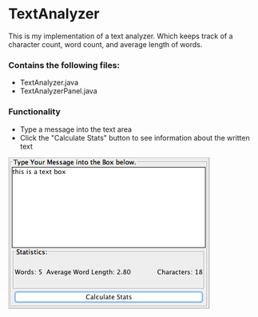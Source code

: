 # TextAnalyzer
This is my implementation of a text analyzer.  Which keeps track of a character count, word count, and average length of words.

### Contains the following files:
- TextAnalyzer.java
- TextAnalyzerPanel.java

### Functionality
- Type a message into the text area
- Click the "Calculate Stats" button to see information about the written text

![alt text](https://github.com/dkaban/textanalyzer/blob/master//Screen%20Shot%202020-08-07%20at%2011.04.49%20AM.png?raw=true)
